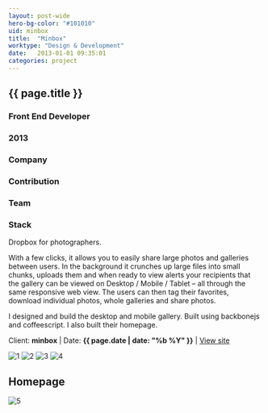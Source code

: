 ```yaml
---
layout: post-wide
hero-bg-color: "#101010"
uid: minbox
title:  "Minbox"
worktype: "Design & Development"
date:   2013-01-01 09:35:01
categories: project
---
```


<div class="project-description">
  <div class="row clearfix">
    <div class="col">
      <h2 class="project-title">{{ page.title }}</h2>
      <h3>Front End Developer</h3>
      <h3>2013</h3>
    </div>
    <div class="col">
      <h3>
        Company
      </h3>
      <p>
      </p>
    </div>
    <div class="col">
      <h3>Contribution</h3>
    </div>
    <div class="col">
      <h3>Team</h3>
      <p>
      </p>
      <h3>Stack</h3>
      <p>
      </p>
    </div>
  </div>
</div>

<p>
  Dropbox for photographers.
</p>
<p>
  With a few clicks, it allows you to easily share large photos and galleries between users. In the background it crunches up large files into small chunks, uploads them and when ready to view alerts your recipients that the gallery can be viewed on Desktop / Mobile / Tablet – all through the same responsive web view. The users can then tag their favorites, download individual photos, whole galleries and share photos.
</p>
<p>
  I designed and build the desktop and mobile gallery.  Built using backbonejs and coffeescript.  I also built their homepage.
</p>

<p class="meta">Client: <strong>minbox</strong> | Date: <strong>{{ page.date | date: "%b %Y" }}</strong> | <a href="http://www.minbox.com">View site</a></p>

<div class="showcase">
  <img src="/img/minbox/1.jpg" alt="1">
  <img src="/img/minbox/2.jpg" alt="2">
  <img src="/img/minbox/3.jpg" alt="3">
  <img src="/img/minbox/4.jpg" alt="4">
  <h2>Homepage</h2>
  <img src="/img/minbox/5.jpg" alt="5">
</div>



